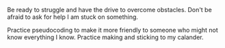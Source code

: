 Be ready to struggle and have the drive to overcome obstacles.
Don't be afraid to ask for help I am stuck on something. 

Practice pseudocoding to make it more friendly to someone who might not know everything I know. 
Practice making and sticking to my calander. 